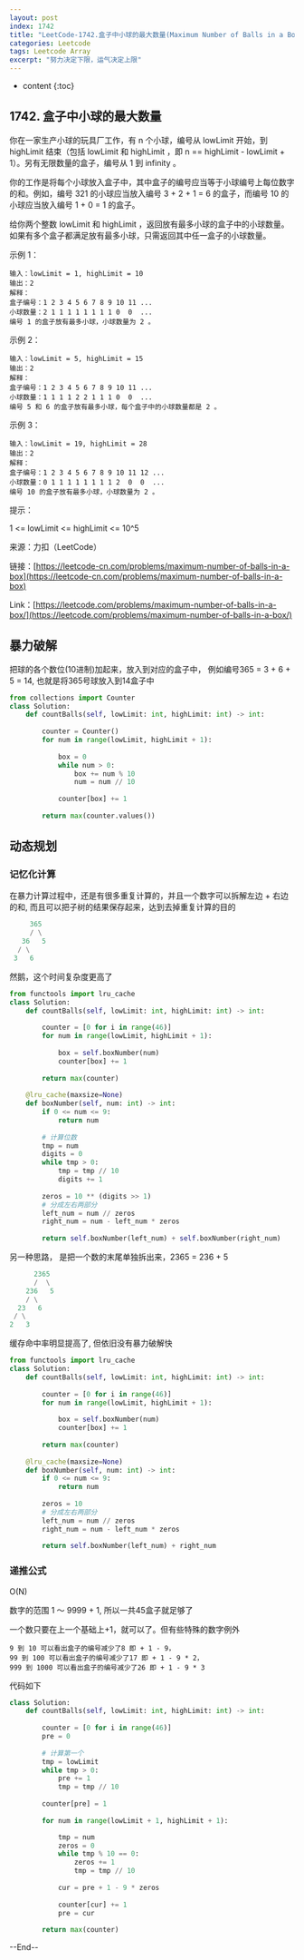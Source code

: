 ```yaml
---
layout: post
index: 1742
title: "LeetCode-1742.盒子中小球的最大数量(Maximum Number of Balls in a Box)"
categories: Leetcode
tags: Leetcode Array
excerpt: "努力决定下限，运气决定上限"
---
```


* content
{:toc}

## 1742. 盒子中小球的最大数量

你在一家生产小球的玩具厂工作，有 n 个小球，编号从 lowLimit 开始，到 highLimit 结束（包括 lowLimit 和 highLimit ，即 n == highLimit - lowLimit + 1）。另有无限数量的盒子，编号从 1 到 infinity 。

你的工作是将每个小球放入盒子中，其中盒子的编号应当等于小球编号上每位数字的和。例如，编号 321 的小球应当放入编号 3 + 2 + 1 = 6 的盒子，而编号 10 的小球应当放入编号 1 + 0 = 1 的盒子。

给你两个整数 lowLimit 和 highLimit ，返回放有最多小球的盒子中的小球数量。如果有多个盒子都满足放有最多小球，只需返回其中任一盒子的小球数量。

示例 1：

```
输入：lowLimit = 1, highLimit = 10
输出：2
解释：
盒子编号：1 2 3 4 5 6 7 8 9 10 11 ...
小球数量：2 1 1 1 1 1 1 1 1 0  0  ...
编号 1 的盒子放有最多小球，小球数量为 2 。
```

示例 2：

```
输入：lowLimit = 5, highLimit = 15
输出：2
解释：
盒子编号：1 2 3 4 5 6 7 8 9 10 11 ...
小球数量：1 1 1 1 2 2 1 1 1 0  0  ...
编号 5 和 6 的盒子放有最多小球，每个盒子中的小球数量都是 2 。
```

示例 3：

```
输入：lowLimit = 19, highLimit = 28
输出：2
解释：
盒子编号：1 2 3 4 5 6 7 8 9 10 11 12 ...
小球数量：0 1 1 1 1 1 1 1 1 2  0  0  ...
编号 10 的盒子放有最多小球，小球数量为 2 。
```

提示：

1 <= lowLimit <= highLimit <= 10^5

来源：力扣（LeetCode）

链接：[https://leetcode-cn.com/problems/maximum-number-of-balls-in-a-box](https://leetcode-cn.com/problems/maximum-number-of-balls-in-a-box)

Link：[https://leetcode.com/problems/maximum-number-of-balls-in-a-box/](https://leetcode.com/problems/maximum-number-of-balls-in-a-box/)

## 暴力破解

把球的各个数位(10进制)加起来，放入到对应的盒子中， 例如编号365 = 3 + 6 + 5 = 14, 也就是将365号球放入到14盒子中

```python
from collections import Counter
class Solution:
    def countBalls(self, lowLimit: int, highLimit: int) -> int:
        
        counter = Counter()
        for num in range(lowLimit, highLimit + 1):
            
            box = 0
            while num > 0:
                box += num % 10
                num = num // 10
                
            counter[box] += 1
            
        return max(counter.values())
```

## 动态规划

### 记忆化计算

在暴力计算过程中，还是有很多重复计算的，并且一个数字可以拆解左边 + 右边的和, 而且可以把子树的结果保存起来，达到去掉重复计算的目的

```python
     365
     / \
   36   5
  / \
 3   6
```

然鹅，这个时间复杂度更高了

```python
from functools import lru_cache
class Solution:
    def countBalls(self, lowLimit: int, highLimit: int) -> int:
        
        counter = [0 for i in range(46)]
        for num in range(lowLimit, highLimit + 1):
            
            box = self.boxNumber(num)                
            counter[box] += 1
            
        return max(counter)
    
    @lru_cache(maxsize=None)
    def boxNumber(self, num: int) -> int:
        if 0 <= num <= 9:
            return num
        
        # 计算位数
        tmp = num
        digits = 0
        while tmp > 0:
            tmp = tmp // 10
            digits += 1
            
        zeros = 10 ** (digits >> 1)
        # 分成左右两部分
        left_num = num // zeros
        right_num = num - left_num * zeros
        
        return self.boxNumber(left_num) + self.boxNumber(right_num)
```

另一种思路， 是把一个数的末尾单独拆出来，2365 = 236 + 5 

```python
      2365
      /  \
    236   5
    / \
  23   6
 / \
2   3
```

缓存命中率明显提高了, 但依旧没有暴力破解快

```python
from functools import lru_cache
class Solution:
    def countBalls(self, lowLimit: int, highLimit: int) -> int:
        
        counter = [0 for i in range(46)]
        for num in range(lowLimit, highLimit + 1):
            
            box = self.boxNumber(num)                
            counter[box] += 1
            
        return max(counter)
    
    @lru_cache(maxsize=None)
    def boxNumber(self, num: int) -> int:
        if 0 <= num <= 9:
            return num
                 
        zeros = 10 
        # 分成左右两部分
        left_num = num // zeros
        right_num = num - left_num * zeros
        
        return self.boxNumber(left_num) + right_num
```

### 递推公式

O(N)

数字的范围 1 ～ 9999 + 1, 所以一共45盒子就足够了

一个数只要在上一个基础上+1，就可以了。但有些特殊的数字例外

```
9 到 10 可以看出盒子的编号减少了8 即 + 1 - 9，
99 到 100 可以看出盒子的编号减少了17 即 + 1 - 9 * 2，
999 到 1000 可以看出盒子的编号减少了26 即 + 1 - 9 * 3
```

代码如下

```python
class Solution:
    def countBalls(self, lowLimit: int, highLimit: int) -> int:
        
        counter = [0 for i in range(46)]
        pre = 0
        
        # 计算第一个
        tmp = lowLimit
        while tmp > 0:
            pre += 1
            tmp = tmp // 10
        
        counter[pre] = 1
        
        for num in range(lowLimit + 1, highLimit + 1):

            tmp = num
            zeros = 0
            while tmp % 10 == 0:
                zeros += 1
                tmp = tmp // 10
                
            cur = pre + 1 - 9 * zeros
            
            counter[cur] += 1
            pre = cur
            
        return max(counter)
```

--End--


